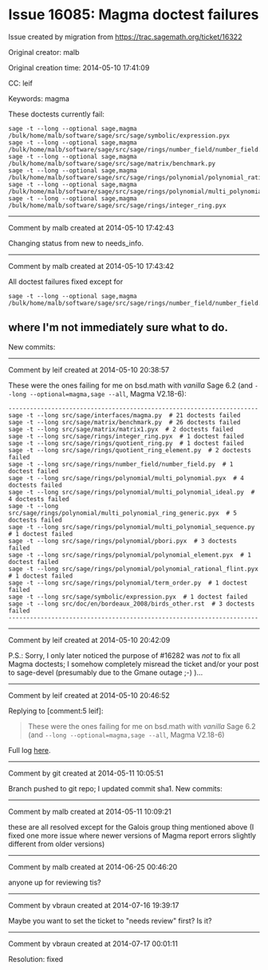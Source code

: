 # Issue 16085: Magma doctest failures

Issue created by migration from https://trac.sagemath.org/ticket/16322

Original creator: malb

Original creation time: 2014-05-10 17:41:09

CC:  leif

Keywords: magma

These doctests currently fail:


```
sage -t --long --optional sage,magma /bulk/home/malb/software/sage/src/sage/symbolic/expression.pyx
sage -t --long --optional sage,magma /bulk/home/malb/software/sage/src/sage/rings/number_field/number_field.py
sage -t --long --optional sage,magma /bulk/home/malb/software/sage/src/sage/matrix/benchmark.py
sage -t --long --optional sage,magma /bulk/home/malb/software/sage/src/sage/rings/polynomial/polynomial_rational_flint.pyx
sage -t --long --optional sage,magma /bulk/home/malb/software/sage/src/sage/rings/polynomial/multi_polynomial_sequence.py
sage -t --long --optional sage,magma /bulk/home/malb/software/sage/src/sage/rings/integer_ring.pyx 
```



---

Comment by malb created at 2014-05-10 17:42:43

Changing status from new to needs_info.


---

Comment by malb created at 2014-05-10 17:43:42

All doctest failures fixed except for 


```
sage -t --long --optional sage,magma /bulk/home/malb/software/sage/src/sage/rings/number_field/number_field.py
```


where I'm not immediately sure what to do.
----
New commits:


---

Comment by leif created at 2014-05-10 20:38:57

These were the ones failing for me on bsd.math with *vanilla* Sage 6.2 (and `--long --optional=magma,sage --all`, Magma V2.18-6):

```
----------------------------------------------------------------------
sage -t --long src/sage/interfaces/magma.py  # 21 doctests failed
sage -t --long src/sage/matrix/benchmark.py  # 26 doctests failed
sage -t --long src/sage/matrix/matrix1.pyx  # 2 doctests failed
sage -t --long src/sage/rings/integer_ring.pyx  # 1 doctest failed
sage -t --long src/sage/rings/quotient_ring.py  # 1 doctest failed
sage -t --long src/sage/rings/quotient_ring_element.py  # 2 doctests failed
sage -t --long src/sage/rings/number_field/number_field.py  # 1 doctest failed
sage -t --long src/sage/rings/polynomial/multi_polynomial.pyx  # 4 doctests failed
sage -t --long src/sage/rings/polynomial/multi_polynomial_ideal.py  # 4 doctests failed
sage -t --long src/sage/rings/polynomial/multi_polynomial_ring_generic.pyx  # 5 doctests failed
sage -t --long src/sage/rings/polynomial/multi_polynomial_sequence.py  # 1 doctest failed
sage -t --long src/sage/rings/polynomial/pbori.pyx  # 3 doctests failed
sage -t --long src/sage/rings/polynomial/polynomial_element.pyx  # 1 doctest failed
sage -t --long src/sage/rings/polynomial/polynomial_rational_flint.pyx  # 1 doctest failed
sage -t --long src/sage/rings/polynomial/term_order.py  # 1 doctest failed
sage -t --long src/sage/symbolic/expression.pyx  # 1 doctest failed
sage -t --long src/doc/en/bordeaux_2008/birds_other.rst  # 3 doctests failed
----------------------------------------------------------------------
```



---

Comment by leif created at 2014-05-10 20:42:09

P.S.:  Sorry, I only later noticed the purpose of #16282 was _not_ to fix all Magma doctests; I somehow completely misread the ticket and/or your post to sage-devel (presumably due to the Gmane outage ;-) )...


---

Comment by leif created at 2014-05-10 20:46:52

Replying to [comment:5 leif]:
> These were the ones failing for me on bsd.math with *vanilla* Sage 6.2 (and `--long --optional=magma,sage --all`, Magma V2.18-6)

Full log [here](http://boxen.math.washington.edu/home/leif/tmp/magma-test-long-all.1.vanilla.log).


---

Comment by git created at 2014-05-11 10:05:51

Branch pushed to git repo; I updated commit sha1. New commits:


---

Comment by malb created at 2014-05-11 10:09:21

these are all resolved except for the Galois group thing mentioned above (I fixed one more issue where newer versions of Magma report errors slightly different from older versions)


---

Comment by malb created at 2014-06-25 00:46:20

anyone up for reviewing tis?


---

Comment by vbraun created at 2014-07-16 19:39:17

Maybe you want to set the ticket to "needs review" first? Is it?


---

Comment by vbraun created at 2014-07-17 00:01:11

Resolution: fixed
